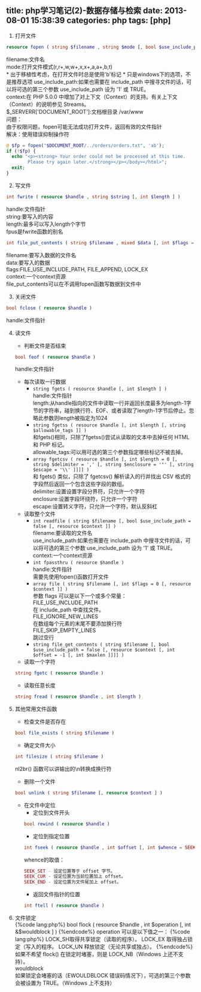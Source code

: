 title: php学习笔记(2)-数据存储与检索
date: 2013-08-01 15:38:39
categories: php
tags: [php]
---
1. 打开文件
```php
resource fopen ( string $filename , string $mode [, bool $use_include_path = false [, resource $context ]] )
```
filename:文件名  
mode:打开文件模式(r,r+,w,w+,x,x+,a,a+,b,t)  
	* 出于移植性考虑，在打开文件时总是使用'b'标记
	* 只是windows下的选项，不是推荐选项
use_include_path:如果也需要在 include_path 中搜寻文件的话，可以将可选的第三个参数 use_include_path 设为 '1' 或 TRUE。  
context:在 PHP 5.0.0 中增加了对上下文（Context）的支持。有关上下文（Context）的说明参见 Streams。  
$_SERVERR['DOCUMENT_ROOT']:文档根目录  /var/www  
问题：  
由于权限问题，fopen可能无法成功打开文件，返回有效的文件指针  
解决：使用错误抑制操作符  
```php
@ $fp = fopen("$DOCUMENT_ROOT/../orders/orders.txt", 'ab');
if (!$fp) {
  echo "<p><strong> Your order could not be processed at this time.
		Please try again later.</strong></p></body></html>";
  exit;
}
```
<!-- more -->
2. 写文件
```php
int fwrite ( resource $handle , string $string [, int $length ] )
```
handle:文件指针   
string:要写入的内容  
length:最多可以写入length个字节  
fpus是fwrite函数的别名  
```php
int file_put_contents ( string $filename , mixed $data [, int $flags = 0 [, resource $context ]] )
```
filename:要写入数据的文件名  
data:要写入的数据  
flags:FILE_USE_INCLUDE_PATH, FILE_APPEND, LOCK_EX  
context:一个context资源  
file_put_contents可以在不调用fopen函数写数据到文件中  

3. 关闭文件
```php
bool fclose ( resource $handle )
```
handle:文件指针

4. 读文件
	* 判断文件是否结束
	```php
	bool feof ( resource $handle )
	```
	handle:文件指针  
	* 每次读取一行数据
		* `string fgets ( resource $handle [, int $length ] )`  
		handle:文件指针  
		length:从handle指向的文件中读取一行并返回长度最多为length-1字节的字符串，碰到换行符、EOF、或者读取了length-1字节后停止。忽略此参数则length被指定为1024  
		* `string fgetss ( resource $handle [, int $length [, string $allowable_tags ]] )`  
		和fgets()相同，只除了fgetss()尝试从读取的文本中去掉任何 HTML 和 PHP 标记。   
		allowable_tags:可以用可选的第三个参数指定哪些标记不被去掉。  
		* `array fgetcsv ( resource $handle [, int $length = 0 [, string $delimiter = ',' [, string $enclosure = '"' [, string $escape = '\\' ]]]] )`  
		和 fgets() 类似，只除了 fgetcsv() 解析读入的行并找出 CSV 格式的字段然后返回一个包含这些字段的数组。  
		delimiter:设置设置字段分界符，只允许一个字符  
		enclosure:设置字段环绕符，只允许一个字符  
		escape:设置转义字符，只允许一个字符，默认反斜杠  
	* 读取整个文件  
		* `int readfile ( string $filename [, bool $use_include_path = false [, resource $context ]] )`  
		filename:要读取的文件名  
		use_include_path:如果也需要在 include_path 中搜寻文件的话，可以将可选的第三个参数 use_include_path 设为 '1' 或 TRUE。  
		context:一个context资源  
		* `int fpassthru ( resource $handle )`  
		handle:文件指针  
		需要先使用fopen()函数打开文件  
		* `array file ( string $filename [, int $flags = 0 [, resource $context ]] )`  
		参数 flags 可以是以下一个或多个常量：  
		FILE_USE_INCLUDE_PATH  
			在 include_path 中查找文件。   
		FILE_IGNORE_NEW_LINES  
			在数组每个元素的末尾不要添加换行符   
		FILE_SKIP_EMPTY_LINES 	
			跳过空行  
		* `string file_get_contents ( string $filename [, bool $use_include_path = false [, resource $context [, int $offset = -1 [, int $maxlen ]]]] )`  
	* 读取一个字符  
	```php
	string fgetc ( resource $handle )	
	```
	* 读取任意长度
	```php
	string fread ( resource $handle , int $length )
	```

5. 其他常用文件函数
	* 检查文件是否存在
	```php
	bool file_exists ( string $filename )
	```
	* 确定文件大小
	```php
	int filesize ( string $filename )
	```
	nl2br() 函数可以讲输出的\n转换成换行符<br/>
	* 删除一个文件
	```php
	bool unlink ( string $filename [, resource $context ] )
	```
	* 在文件中定位
		* 定位到文件开头
		```php
		bool rewind ( resource $handle )
		```
		* 定位到指定位置
		```php
		int fseek ( resource $handle , int $offset [, int $whence = SEEK_SET ] )
		```
		whence的取值：
		```php
		SEEK_SET - 设定位置等于 offset 字节。
		SEEK_CUR - 设定位置为当前位置加上 offset。
		SEEK_END - 设定位置为文件尾加上 offset。
		```
		* 返回文件指针的位置
		```php
		int ftell ( resource $handle )
		```

6. 文件锁定  
{%code lang:php%}
bool flock ( resource $handle , int $operation [, int &$wouldblock ] )
{%endcode%}
operation 可以是以下值之一：
{%code lang:php%}
LOCK_SH取得共享锁定（读取的程序）。
LOCK_EX 取得独占锁定（写入的程序。
LOCK_UN 释放锁定（无论共享或独占）。
{%endcode%}
如果不希望 flock() 在锁定时堵塞，则是 LOCK_NB（Windows 上还不支持）。  
wouldblock  
如果锁定会堵塞的话（EWOULDBLOCK 错误码情况下），可选的第三个参数会被设置为 TRUE。（Windows 上不支持） 
